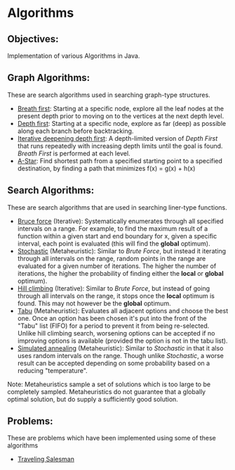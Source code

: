 # Algorithms

## Objectives: 

Implementation of various Algorithms in Java. 

## Graph Algorithms:

These are search algorithms used in searching graph-type structures.

* [Breath first][1.1]: Starting at a specific node, explore all the leaf nodes at the present depth prior to moving on to the vertices at the next depth level.
* [Depth first][1.2]: Starting at a specific node, explore as far (deep) as possible along each branch before backtracking.
* [Iterative deepening depth first][1.3]: A depth-limited version of *Depth First* that runs repeatedly with increasing depth limits until the goal is found. *Breath First* is performed at each level. 
* [A-Star][1.4]: Find shortest path from a specified starting point to a specified destination, by finding a path that minimizes f(x) = g(x) + h(x)

[1.1]: https://en.wikipedia.org/wiki/Breadth-first_search
[1.2]: https://en.wikipedia.org/wiki/Depth-first_search
[1.3]: https://en.wikipedia.org/wiki/Iterative_deepening_depth-first_search
[1.4]: https://en.wikipedia.org/wiki/A*_search_algorithm

## Search Algorithms:

These are search algorithms that are used in searching liner-type functions. 

* [Bruce force][2.1] (Iterative): Systematically enumerates through all specified intervals on a range. For example, to find the maximum result of a function within a given start and end boundary for x, given a specific interval, each point is evaluated (this will find the **global** optimum).
* [Stochastic][2.2] (Metaheuristic): Similar to *Brute Force*, but instead it iterating through all intervals on the range, random points in the range are evaluated for a given number of iterations. The higher the number of iterations, the higher the probability of finding either the **local** or **global** optimum).
* [Hill climbing][2.3] (Iterative): Similar to *Brute Force*, but instead of going through all intervals on the range, it stops once the **local** optimum is found. This may not however be the **global** optimum.
* [Tabu][2.4] (Metaheuristic): Evaluates all adjacent options and choose the best one. Once an option has been chosen it's put into the front of the "Tabu" list (FIFO) for a period to prevent it from being re-selected. Unlike hill climbing search, worsening options can be accepted if no improving options is available (provided the option is not in the tabu list). 
* [Simulated annealing][2.5] (Metaheuristic): Similar to *Stochastic* in that it also uses random intervals on the range. Though unlike *Stochastic*, a worse result can be accepted depending on some probability based on a reducing "temperature".

Note: Metaheuristics sample a set of solutions which is too large to be completely sampled. Metaheuristics do not guarantee that a globally optimal solution, but do supply a sufficiently good solution. 

[2.1]: https://en.wikipedia.org/wiki/Brute-force_search
[2.2]: https://en.wikipedia.org/wiki/Stochastic_optimization
[2.3]: https://en.wikipedia.org/wiki/Hill_climbing
[2.4]: https://en.wikipedia.org/wiki/Tabu_search
[2.5]: https://en.wikipedia.org/wiki/Simulated_annealing

## Problems:

These are problems which have been implemented using some of these algorithms

* [Traveling Salesman][3.1]

[3.1]: https://en.wikipedia.org/wiki/Travelling_salesman_problem